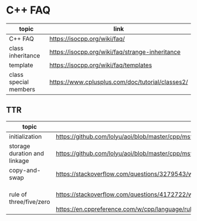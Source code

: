 # C++ FAQ
| topic                 | link                                             |
| --------------------- | ------------------------------------------------ |
| C++ FAQ               | https://isocpp.org/wiki/faq/                     |
| class inheritance     | https://isocpp.org/wiki/faq/strange-inheritance  |
| template              | https://isocpp.org/wiki/faq/templates            |
| class special members | https://www.cplusplus.com/doc/tutorial/classes2/ |


## TTR
| topic | link
|-|-|
|initialization|https://github.com/lolyu/aoi/blob/master/cpp/msvc_cpp/04_declarations_and_definitions/object_initialization.md|
|storage duration and linkage|https://github.com/lolyu/aoi/blob/master/cpp/msvc_cpp/04_declarations_and_definitions/declaration_and_definitions.md|
|copy-and-swap|https://stackoverflow.com/questions/3279543/what-is-the-copy-and-swap-idiom|
|rule of three/five/zero|<br>https://stackoverflow.com/questions/4172722/what-is-the-rule-of-three<br/><br>https://en.cppreference.com/w/cpp/language/rule_of_three<br/>|

